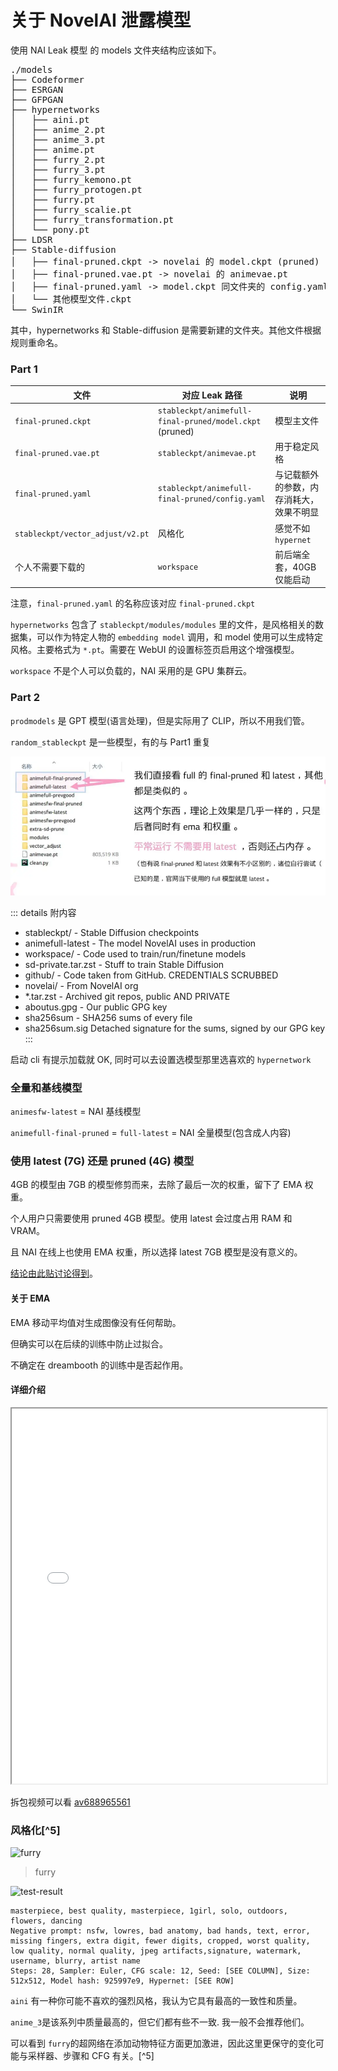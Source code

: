 # 关于 NovelAI 泄露模型

使用 NAI Leak 模型 的 models 文件夹结构应该如下。

<pre>
./models
├── Codeformer
├── ESRGAN
├── GFPGAN
├── hypernetworks
│   ├── aini.pt
│   ├── anime_2.pt
│   ├── anime_3.pt
│   ├── anime.pt
│   ├── furry_2.pt
│   ├── furry_3.pt
│   ├── furry_kemono.pt
│   ├── furry_protogen.pt
│   ├── furry.pt
│   ├── furry_scalie.pt
│   ├── furry_transformation.pt
│   └── pony.pt
├── LDSR
├── Stable-diffusion
│   ├── final-pruned.ckpt -> novelai 的 model.ckpt (pruned)
│   ├── final-pruned.vae.pt -> novelai 的 animevae.pt
│   ├── final-pruned.yaml -> model.ckpt 同文件夹的 config.yaml
│   └── 其他模型文件.ckpt
└── SwinIR
</pre>

其中，hypernetworks 和 Stable-diffusion 是需要新建的文件夹。其他文件根据规则重命名。

### Part 1

<!-- TODO: 扫了一眼，有很多基本问题，待修 -->

| 文件                             | 对应 Leak 路径                                          | 说明                                     |
| -------------------------------- | ------------------------------------------------------- | ---------------------------------------- |
| `final-pruned.ckpt`              | `stableckpt/animefull-final-pruned/model.ckpt` (pruned) | 模型主文件                               |
| `final-pruned.vae.pt`            | `stableckpt/animevae.pt`                                | 用于稳定风格                             |
| `final-pruned.yaml`              | `stableckpt/animefull-final-pruned/config.yaml`         | 与记载额外的参数，内存消耗大，效果不明显 |
| `stableckpt/vector_adjust/v2.pt` | 风格化                                                  | 感觉不如 `hypernet`                      |
| 个人不需要下载的                 | `workspace`                                             | 前后端全套，40GB 仅能启动                |

注意，`final-pruned.yaml` 的名称应该对应 `final-pruned.ckpt`

`hypernetworks` 包含了 `stableckpt/modules/modules` 里的文件，是风格相关的数据集，可以作为特定人物的 `embedding model` 调用，和 model 使用可以生成特定风格。主要格式为 `*.pt`。需要在 WebUI 的设置标签页启用这个增强模型。

`workspace` 不是个人可以负载的，NAI 采用的是 GPU 集群云。

### Part 2

`prodmodels` 是 GPT 模型(语言处理)，但是实际用了 CLIP，所以不用我们管。

`random_stableckpt` 是一些模型，有的与 Part1 重复

![Part1](../assets/models.webp)

::: details 附内容
 - stableckpt/ - Stable Diffusion checkpoints 
 - animefull-latest - The model NovelAI uses in production 
 - workspace/ - Code used to train/run/finetune models 
 - sd-private.tar.zst - Stuff to train Stable Diffusion 
 - github/ - Code taken from GitHub. CREDENTIALS SCRUBBED 
 - novelai/ - From NovelAI org 
 - \*.tar.zst - Archived git repos, public AND PRIVATE 
 - aboutus.gpg - Our public GPG key 
 - sha256sum - SHA256 sums of every file 
 - sha256sum.sig Detached signature for the sums, signed by our GPG key
:::

启动 cli 有提示加载就 OK, 同时可以去设置选模型那里选喜欢的 `hypernetwork`

### 全量和基线模型

`animesfw-latest` = NAI 基线模型

`animefull-final-pruned` = `full-latest` = NAI 全量模型(包含成人内容)

### 使用 latest (7G) 还是 pruned (4G) 模型

4GB 的模型由 7GB 的模型修剪而来，去除了最后一次的权重，留下了 EMA 权重。

个人用户只需要使用 pruned 4GB 模型。使用 latest 会过度占用 RAM 和 VRAM。

且 NAI 在线上也使用 EMA 权重，所以选择 latest 7GB 模型是没有意义的。

[结论由此贴讨论得到](https://github.com/AUTOMATIC1111/stable-diffusion-webui/discussions/2017#discussioncomment-3882551)。

#### 关于 EMA

EMA 移动平均值对生成图像没有任何帮助。

但确实可以在后续的训练中防止过拟合。

不确定在 dreambooth 的训练中是否起作用。

#### 详细介绍

<iframe src="//player.bilibili.com/player.html?aid=688965561&cid=857942294&page=1&danmaku=0" scrolling="no" allowfullscreen="true" width="100%" height="600"> </iframe>

拆包视频可以看 [av688965561](https://www.bilibili.com/video/av688965561/?zw)

### 风格化[^5]

![furry](https://user-images.githubusercontent.com/474879/194965036-4c9f70ca-a32f-4f68-a9a1-17a827e8e61e.jpg)

> furry

![test-result](https://user-images.githubusercontent.com/115398132/194805364-95e523aa-4bec-4a88-9fe1-b3d39d2f2992.jpg)

```
masterpiece, best quality, masterpiece, 1girl, solo, outdoors, flowers, dancing
Negative prompt: nsfw, lowres, bad anatomy, bad hands, text, error, missing fingers, extra digit, fewer digits, cropped, worst quality, low quality, normal quality, jpeg artifacts,signature, watermark, username, blurry, artist name
Steps: 28, Sampler: Euler, CFG scale: 12, Seed: [SEE COLUMN], Size: 512x512, Model hash: 925997e9, Hypernet: [SEE ROW]
```

`aini` 有一种你可能不喜欢的强烈风格，我认为它具有最高的一致性和质量。

`anime_3`是该系列中质量最高的，但它们都有些不一致. 我一般不会推荐他们。

可以看到 `furry`的超网络在添加动物特征方面更加激进，因此这里更保守的变化可能与采样器、步骤和 CFG 有关。[^5]
